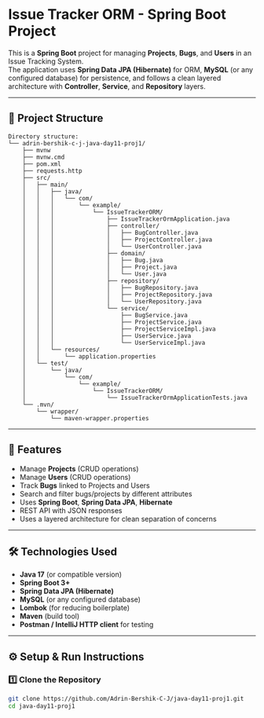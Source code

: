 # Issue Tracker ORM - Spring Boot Project

This is a **Spring Boot** project for managing **Projects**, **Bugs**, and **Users** in an Issue Tracking System.  
The application uses **Spring Data JPA (Hibernate)** for ORM, **MySQL** (or any configured database) for persistence, and follows a clean layered architecture with **Controller**, **Service**, and **Repository** layers.

---

## 📂 Project Structure

```
Directory structure:
└── adrin-bershik-c-j-java-day11-proj1/
    ├── mvnw
    ├── mvnw.cmd
    ├── pom.xml
    ├── requests.http
    ├── src/
    │   ├── main/
    │   │   ├── java/
    │   │   │   └── com/
    │   │   │       └── example/
    │   │   │           └── IssueTrackerORM/
    │   │   │               ├── IssueTrackerOrmApplication.java
    │   │   │               ├── controller/
    │   │   │               │   ├── BugController.java
    │   │   │               │   ├── ProjectController.java
    │   │   │               │   └── UserController.java
    │   │   │               ├── domain/
    │   │   │               │   ├── Bug.java
    │   │   │               │   ├── Project.java
    │   │   │               │   └── User.java
    │   │   │               ├── repository/
    │   │   │               │   ├── BugRepository.java
    │   │   │               │   ├── ProjectRepository.java
    │   │   │               │   └── UserRepository.java
    │   │   │               └── service/
    │   │   │                   ├── BugService.java
    │   │   │                   ├── ProjectService.java
    │   │   │                   ├── ProjectServiceImpl.java
    │   │   │                   ├── UserService.java
    │   │   │                   └── UserServiceImpl.java
    │   │   └── resources/
    │   │       └── application.properties
    │   └── test/
    │       └── java/
    │           └── com/
    │               └── example/
    │                   └── IssueTrackerORM/
    │                       └── IssueTrackerOrmApplicationTests.java
    └── .mvn/
        └── wrapper/
            └── maven-wrapper.properties

```

---

## 🚀 Features

- Manage **Projects** (CRUD operations)
- Manage **Users** (CRUD operations)
- Track **Bugs** linked to Projects and Users
- Search and filter bugs/projects by different attributes
- Uses **Spring Boot**, **Spring Data JPA**, **Hibernate**
- REST API with JSON responses
- Uses a layered architecture for clean separation of concerns

---

## 🛠️ Technologies Used

- **Java 17** (or compatible version)
- **Spring Boot 3+**
- **Spring Data JPA (Hibernate)**
- **MySQL** (or any configured database)
- **Lombok** (for reducing boilerplate)
- **Maven** (build tool)
- **Postman / IntelliJ HTTP client** for testing

---

## ⚙️ Setup & Run Instructions

### 1️⃣ Clone the Repository
```bash
git clone https://github.com/Adrin-Bershik-C-J/java-day11-proj1.git
cd java-day11-proj1
